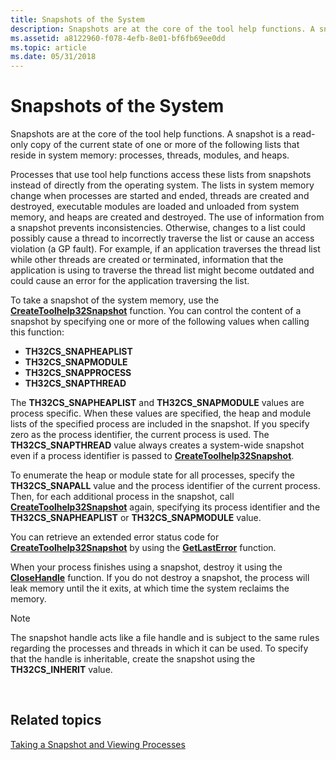 ```yaml
---
title: Snapshots of the System
description: Snapshots are at the core of the tool help functions. A snapshot is a read-only copy of the current state of one or more of the following lists that reside in system memory processes, threads, modules, and heaps.
ms.assetid: a8122960-f078-4efb-8e01-bf6fb69ee0dd
ms.topic: article
ms.date: 05/31/2018
---
```


# Snapshots of the System

Snapshots are at the core of the tool help functions. A snapshot is a read-only copy of the current state of one or more of the following lists that reside in system memory: processes, threads, modules, and heaps.

Processes that use tool help functions access these lists from snapshots instead of directly from the operating system. The lists in system memory change when processes are started and ended, threads are created and destroyed, executable modules are loaded and unloaded from system memory, and heaps are created and destroyed. The use of information from a snapshot prevents inconsistencies. Otherwise, changes to a list could possibly cause a thread to incorrectly traverse the list or cause an access violation (a GP fault). For example, if an application traverses the thread list while other threads are created or terminated, information that the application is using to traverse the thread list might become outdated and could cause an error for the application traversing the list.

To take a snapshot of the system memory, use the [**CreateToolhelp32Snapshot**](/windows/desktop/api/TlHelp32/nf-tlhelp32-createtoolhelp32snapshot) function. You can control the content of a snapshot by specifying one or more of the following values when calling this function:

-   **TH32CS\_SNAPHEAPLIST**
-   **TH32CS\_SNAPMODULE**
-   **TH32CS\_SNAPPROCESS**
-   **TH32CS\_SNAPTHREAD**

The **TH32CS\_SNAPHEAPLIST** and **TH32CS\_SNAPMODULE** values are process specific. When these values are specified, the heap and module lists of the specified process are included in the snapshot. If you specify zero as the process identifier, the current process is used. The **TH32CS\_SNAPTHREAD** value always creates a system-wide snapshot even if a process identifier is passed to [**CreateToolhelp32Snapshot**](/windows/desktop/api/TlHelp32/nf-tlhelp32-createtoolhelp32snapshot).

To enumerate the heap or module state for all processes, specify the **TH32CS\_SNAPALL** value and the process identifier of the current process. Then, for each additional process in the snapshot, call [**CreateToolhelp32Snapshot**](/windows/desktop/api/TlHelp32/nf-tlhelp32-createtoolhelp32snapshot) again, specifying its process identifier and the **TH32CS\_SNAPHEAPLIST** or **TH32CS\_SNAPMODULE** value.

You can retrieve an extended error status code for [**CreateToolhelp32Snapshot**](/windows/desktop/api/TlHelp32/nf-tlhelp32-createtoolhelp32snapshot) by using the [**GetLastError**](https://docs.microsoft.com/windows/desktop/api/errhandlingapi/nf-errhandlingapi-getlasterror) function.

When your process finishes using a snapshot, destroy it using the [**CloseHandle**](https://docs.microsoft.com/windows/desktop/api/handleapi/nf-handleapi-closehandle) function. If you do not destroy a snapshot, the process will leak memory until the it exits, at which time the system reclaims the memory.

> [!Note]  
> The snapshot handle acts like a file handle and is subject to the same rules regarding the processes and threads in which it can be used. To specify that the handle is inheritable, create the snapshot using the **TH32CS\_INHERIT** value.

 

## Related topics

<dl> <dt>

[Taking a Snapshot and Viewing Processes](taking-a-snapshot-and-viewing-processes.md)
</dt> </dl>

 

 




